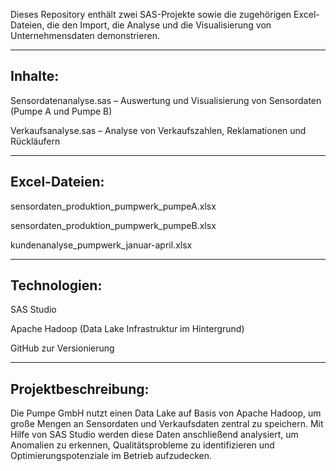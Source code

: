Dieses Repository enthält zwei SAS-Projekte sowie die zugehörigen Excel-Dateien, die den Import, die Analyse und die Visualisierung von Unternehmensdaten demonstrieren.

---------------------------------------------------------------------------------------------------------------------------------------------------------------------------------------------------------------------------------------------------------------------------------------------------------------------------------------
Inhalte:
---------------------------------------------------------------------------------------------------------------------------------------------------------------------------------------------------------------------------------------------------------------------------------------------------------------------------------------
Sensordatenanalyse.sas – Auswertung und Visualisierung von Sensordaten (Pumpe A und Pumpe B)

Verkaufsanalyse.sas – Analyse von Verkaufszahlen, Reklamationen und Rückläufern

---------------------------------------------------------------------------------------------------------------------------------------------------------------------------------------------------------------------------------------------------------------------------------------------------------------------------------------
Excel-Dateien:
---------------------------------------------------------------------------------------------------------------------------------------------------------------------------------------------------------------------------------------------------------------------------------------------------------------------------------------
sensordaten_produktion_pumpwerk_pumpeA.xlsx

sensordaten_produktion_pumpwerk_pumpeB.xlsx

kundenanalyse_pumpwerk_januar-april.xlsx

---------------------------------------------------------------------------------------------------------------------------------------------------------------------------------------------------------------------------------------------------------------------------------------------------------------------------------------
Technologien:
---------------------------------------------------------------------------------------------------------------------------------------------------------------------------------------------------------------------------------------------------------------------------------------------------------------------------------------
SAS Studio

Apache Hadoop (Data Lake Infrastruktur im Hintergrund)

GitHub zur Versionierung

---------------------------------------------------------------------------------------------------------------------------------------------------------------------------------------------------------------------------------------------------------------------------------------------------------------------------------------
Projektbeschreibung:
---------------------------------------------------------------------------------------------------------------------------------------------------------------------------------------------------------------------------------------------------------------------------------------------------------------------------------------
Die Pumpe GmbH nutzt einen Data Lake auf Basis von Apache Hadoop, um große Mengen an Sensordaten und Verkaufsdaten zentral zu speichern. Mit Hilfe von SAS Studio werden diese Daten anschließend analysiert, um Anomalien zu erkennen, Qualitätsprobleme zu identifizieren und Optimierungspotenziale im Betrieb aufzudecken.
